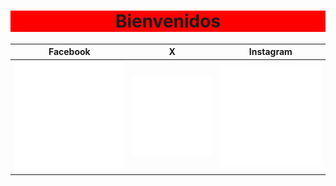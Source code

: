 <h1 align="center" style="background-color:red;">Bienvenidos</h1>


| Facebook  | X | Instagram |
| ------------- | ------------- | ------------- |
| ![1](https://raw.githubusercontent.com/JeanPCarrilloG/JeanPCarrilloG/main/ICONS/icons8-twitterx-570.png)  | ![2](https://raw.githubusercontent.com/JeanPCarrilloG/JeanPCarrilloG/main/ICONS/icons8-x.png) | ![3](https://raw.githubusercontent.com/JeanPCarrilloG/JeanPCarrilloG/main/ICONS/icons8-instagram.png)  |

<!--

**JeanPCarrilloG/JeanPCarrilloG** is a ✨ _special_ ✨ repository because its `README.md` (this file) appears on your GitHub profile.

Here are some ideas to get you started:

- 🔭 I’m currently working on ...
- 🌱 I’m currently learning ...
- 👯 I’m looking to collaborate on ...
- 🤔 I’m looking for help with ...
- 💬 Ask me about ...
- 📫 How to reach me: ...
- 😄 Pronouns: ...
- ⚡ Fun fact: ...
-->
